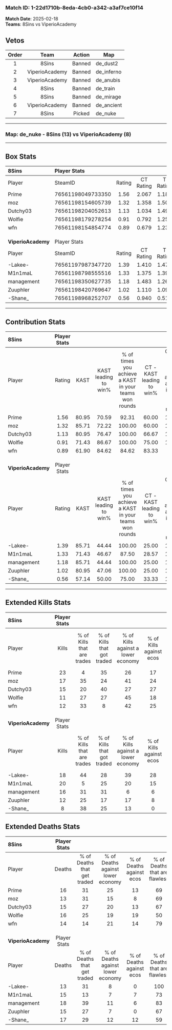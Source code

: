 ### Match ID: 1-22d1710b-8eda-4cb0-a342-a3af7ce10f14  
**Match Date**: 2025-02-18  
**Teams**: 8Sins vs ViperioAcademy  

## Vetos  

| Order | Team | Action | Map |
| :---: | :--: | :----: | --- |
| 1 | 8Sins | Banned | de_dust2 |
| 2 | ViperioAcademy | Banned | de_inferno |
| 3 | ViperioAcademy | Banned | de_anubis |
| 4 | 8Sins | Banned | de_train |
| 5 | 8Sins | Banned | de_mirage |
| 6 | ViperioAcademy | Banned | de_ancient |
| 7 | 8Sins | Picked | de_nuke |

---  

### **Map**: de_nuke - 8Sins (13) vs ViperioAcademy (8)  
---  

## Box Stats  

| **8Sins**          | Player Stats      |        |           |          |       |       |       |         |        |      |     |
| :- | :- | :-: | :-: | :-: | :-: | :-: | :-: | :-: | :-: | :-: | :-: |
| Player             | SteamID           | Rating | CT Rating | T Rating | KAST  |  ADR  | Kills | Assists | Deaths | K/D  | HS% |
| Prime              | 76561198049733350 |  1.56  |   2.067   |  1.187   | 80.95 | 110.8 |  23   |    3    |   16   | 1.44 | 56  |
| moz                | 76561198154605739 |  1.32  |   1.358   |  1.501   | 85.71 | 76.7  |  17   |    3    |   13   | 1.31 | 41  |
| Dutchy03           | 76561198204052613 |  1.13  |   1.034   |  1.490   | 80.95 | 69.7  |  15   |    3    |   15   | 1.00 | 33  |
| Wolfie             | 76561198179278254 |  0.91  |   0.792   |  1.259   | 71.43 | 73.9  |  11   |   10    |   16   | 0.69 | 45  |
| wfn                | 76561198154854774 |  0.89  |   0.679   |  1.236   | 61.90 | 64.9  |  12   |    7    |   14   | 0.86 | 25  |
|                    |                   |        |           |          |       |       |       |         |        |      |     |
|                    |                   |        |           |          |       |       |       |         |        |      |     |
|                    |                   |        |           |          |       |       |       |         |        |      |     |
| **ViperioAcademy** | Player Stats      |        |           |          |       |       |       |         |        |      |     |
| Player             | SteamID           | Rating | CT Rating | T Rating | KAST  |  ADR  | Kills | Assists | Deaths | K/D  | HS% |
| -Lakee-            | 76561197987347720 |  1.39  |   1.410   |  1.477   | 85.71 | 83.3  |  18   |    5    |   13   | 1.38 | 38  |
| M1n1maL            | 76561198798555516 |  1.33  |   1.375   |  1.395   | 71.43 | 88.1  |  20   |    5    |   15   | 1.33 | 65  |
| management         | 76561198350627735 |  1.18  |   1.483   |  1.266   | 85.71 | 85.4  |  16   |    4    |   18   | 0.89 | 37  |
| Zuuphler           | 76561198420769647 |  1.02  |   1.110   |  1.095   | 80.95 | 72.3  |  12   |    5    |   15   | 0.80 | 66  |
| -Shane_            | 76561198968252707 |  0.56  |   0.940   |  0.512   | 57.14 | 48.1  |   8   |    7    |   17   | 0.47 | 37  |
---  

## Contribution Stats  

| **8Sins**          | Player Stats |       |                      |                                                        |                           |                                                             |                          |                                                            |
| :- | :-: | :-: | :-: | :-: | :-: | :-: | :-: | :-: |
| Player             |    Rating    | KAST  | KAST leading to win% | % of times you achieve a KAST in your teams won rounds | CT - KAST leading to win% | CT - % of times you achieve a KAST in your teams won rounds | T - KAST leading to win% | T - % of times you achieve a KAST in your teams won rounds |
| Prime              |     1.56     | 80.95 |        70.59         |                         92.31                          |           60.00           |                           100.00                            |          85.71           |                           85.71                            |
| moz                |     1.32     | 85.71 |        72.22         |                         100.00                         |           60.00           |                           100.00                            |          87.50           |                           100.00                           |
| Dutchy03           |     1.13     | 80.95 |        76.47         |                         100.00                         |           66.67           |                           100.00                            |          87.50           |                           100.00                           |
| Wolfie             |     0.91     | 71.43 |        86.67         |                         100.00                         |           75.00           |                           100.00                            |          100.00          |                           100.00                           |
| wfn                |     0.89     | 61.90 |        84.62         |                         84.62                          |           83.33           |                            83.33                            |          85.71           |                           85.71                            |
|                    |              |       |                      |                                                        |                           |                                                             |                          |                                                            |
|                    |              |       |                      |                                                        |                           |                                                             |                          |                                                            |
|                    |              |       |                      |                                                        |                           |                                                             |                          |                                                            |
| **ViperioAcademy** | Player Stats |       |                      |                                                        |                           |                                                             |                          |                                                            |
| Player             |    Rating    | KAST  | KAST leading to win% | % of times you achieve a KAST in your teams won rounds | CT - KAST leading to win% | CT - % of times you achieve a KAST in your teams won rounds | T - KAST leading to win% | T - % of times you achieve a KAST in your teams won rounds |
| -Lakee-            |     1.39     | 85.71 |        44.44         |                         100.00                         |           25.00           |                           100.00                            |          60.00           |                           100.00                           |
| M1n1maL            |     1.33     | 71.43 |        46.67         |                         87.50                          |           28.57           |                           100.00                            |          62.50           |                           83.33                            |
| management         |     1.18     | 85.71 |        44.44         |                         100.00                         |           25.00           |                           100.00                            |          60.00           |                           100.00                           |
| Zuuphler           |     1.02     | 80.95 |        47.06         |                         100.00                         |           25.00           |                           100.00                            |          66.67           |                           100.00                           |
| -Shane_            |     0.56     | 57.14 |        50.00         |                         75.00                          |           33.33           |                           100.00                            |          66.67           |                           66.67                            |
---  

## Extended Kills Stats  

| **8Sins**          | Player Stats |                            |                            |                                    |                         |                              |                                 |                                       |                    |           |
| :- | :-: | :-: | :-: | :-: | :-: | :-: | :-: | :-: | :-: | :-: |
| Player             |    Kills     | % of Kills that are trades | % of Kills that got traded | % of Kills against a lower economy | % of Kills against ecos | % of Kills that are flawless | % of Kills that are close duels | % of Kills that are assisted by flash | Pistol Round Kills | AWP Kills |
| Prime              |      23      |             4              |             35             |                 26                 |           17            |              70              |                9                |                   4                   |         5          |     0     |
| moz                |      17      |             35             |             24             |                 41                 |           24            |              76              |                0                |                   0                   |         1          |     0     |
| Dutchy03           |      15      |             20             |             40             |                 27                 |           27            |              67              |               13                |                   0                   |         2          |     0     |
| Wolfie             |      11      |             27             |             27             |                 45                 |           18            |              73              |                0                |                  18                   |         1          |     0     |
| wfn                |      12      |             33             |             8              |                 42                 |           25            |              75              |                8                |                   0                   |         0          |     7     |
|                    |              |                            |                            |                                    |                         |                              |                                 |                                       |                    |           |
|                    |              |                            |                            |                                    |                         |                              |                                 |                                       |                    |           |
|                    |              |                            |                            |                                    |                         |                              |                                 |                                       |                    |           |
| **ViperioAcademy** | Player Stats |                            |                            |                                    |                         |                              |                                 |                                       |                    |           |
| Player             |    Kills     | % of Kills that are trades | % of Kills that got traded | % of Kills against a lower economy | % of Kills against ecos | % of Kills that are flawless | % of Kills that are close duels | % of Kills that are assisted by flash | Pistol Round Kills | AWP Kills |
| -Lakee-            |      18      |             44             |             28             |                 39                 |           28            |              61              |                6                |                   6                   |         1          |     0     |
| M1n1maL            |      20      |             5              |             25             |                 20                 |           15            |              55              |                0                |                   0                   |         3          |     0     |
| management         |      16      |             31             |             31             |                 6                  |            6            |              81              |                6                |                   0                   |         4          |     8     |
| Zuuphler           |      12      |             25             |             17             |                 17                 |            8            |              58              |                0                |                   8                   |         0          |     1     |
| -Shane_            |      8       |             38             |             25             |                 13                 |            0            |              63              |                0                |                   0                   |         0          |     1     |
## Extended Deaths Stats  

| **8Sins**          | Player Stats |                             |                                   |                          |                               |                            |                           |               |
| :- | :-: | :-: | :-: | :-: | :-: | :-: | :-: | :-: |
| Player             |    Deaths    | % of Deaths that get traded | % of Deaths against lower economy | % of Deaths against ecos | % of Deaths that are flawless | % of Deaths that are close | % of Deaths while blinded | Deaths to AWP |
| Prime              |      16      |             31              |                25                 |            13            |              69               |             0              |             6             |       3       |
| moz                |      13      |             31              |                15                 |            8             |              69               |             15             |             0             |       3       |
| Dutchy03           |      15      |             27              |                20                 |            13            |              67               |             0              |             0             |       0       |
| Wolfie             |      16      |             25              |                19                 |            19            |              50               |             0              |             6             |       2       |
| wfn                |      14      |             14              |                21                 |            14            |              79               |             0              |             0             |       2       |
|                    |              |                             |                                   |                          |                               |                            |                           |               |
|                    |              |                             |                                   |                          |                               |                            |                           |               |
|                    |              |                             |                                   |                          |                               |                            |                           |               |
| **ViperioAcademy** | Player Stats |                             |                                   |                          |                               |                            |                           |               |
| Player             |    Deaths    | % of Deaths that get traded | % of Deaths against lower economy | % of Deaths against ecos | % of Deaths that are flawless | % of Deaths that are close | % of Deaths while blinded | Deaths to AWP |
| -Lakee-            |      13      |             31              |                 8                 |            0             |              100              |             0              |             8             |       1       |
| M1n1maL            |      15      |             13              |                 7                 |            7             |              73               |             0              |             0             |       1       |
| management         |      18      |             39              |                11                 |            6             |              83               |             11             |             0             |       3       |
| Zuuphler           |      15      |             27              |                 7                 |            0             |              67               |             13             |             0             |       0       |
| -Shane_            |      17      |             29              |                12                 |            12            |              59               |             6              |            12             |       2       |
